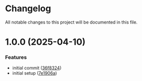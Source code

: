# Changelog

All notable changes to this project will be documented in this file.

# 1.0.0 (2025-04-10)


### Features

* initial commit ([36f8324](https://github.com/RDI-lab/cookiecutter/commit/36f8324dec32aea7a73f789f3f4c2a35821495cc))
* initial setup ([7e1906a](https://github.com/RDI-lab/cookiecutter/commit/7e1906a65436de253f7c857c17c38081bd2e0097))
